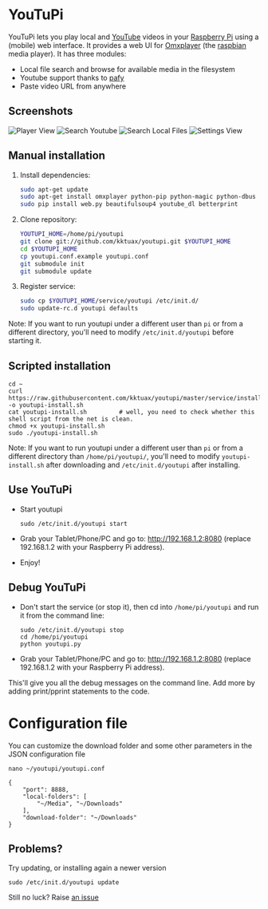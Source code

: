 YouTuPi
=======

YouTuPi lets you play local and [YouTube](http://www.youtube.com/) videos in your
[Raspberry Pi](http://www.raspberrypi.org/) using a (mobile) web interface. It
provides a web UI for [Omxplayer](https://github.com/huceke/omxplayer) (the
[raspbian](http://www.raspbian.org/) media player). It has three modules:

 * Local file search and browse for available media in the filesystem
 * Youtube support thanks to [pafy](https://github.com/np1/pafy)
 * Paste video URL from anywhere

Screenshots
-----------

![Player View](https://cloud.githubusercontent.com/assets/2767109/18413068/799c9754-779e-11e6-8b27-5141d20c0071.png)
![Search Youtube](https://cloud.githubusercontent.com/assets/2767109/18413069/7e71871c-779e-11e6-9eb2-79928385b35d.png)
![Search Local Files](https://cloud.githubusercontent.com/assets/2767109/18413070/84eda3e6-779e-11e6-904e-2ad9b17f24b9.png)
![Settings View](https://cloud.githubusercontent.com/assets/2767109/18413065/6cc8f004-779e-11e6-8c7b-0dcab3ac3df9.png)


Manual installation
-------------------

1. Install dependencies:

    ```bash
    sudo apt-get update
    sudo apt-get install omxplayer python-pip python-magic python-dbus git
    sudo pip install web.py beautifulsoup4 youtube_dl betterprint
    ```

2. Clone repository:

    ```bash
    YOUTUPI_HOME=/home/pi/youtupi
    git clone git://github.com/kktuax/youtupi.git $YOUTUPI_HOME
    cd $YOUTUPI_HOME
    cp youtupi.conf.example youtupi.conf
    git submodule init
    git submodule update
    ```

3. Register service:

    ```bash
    sudo cp $YOUTUPI_HOME/service/youtupi /etc/init.d/
    sudo update-rc.d youtupi defaults
    ```

Note: If you want to run youtupi under a different user than `pi` or from a different directory, you'll need to modify `/etc/init.d/youtupi` before starting it.


Scripted installation
---------------------

    cd ~
    curl https://raw.githubusercontent.com/kktuax/youtupi/master/service/install.sh -o youtupi-install.sh
    cat youtupi-install.sh         # well, you need to check whether this shell script from the net is clean.
    chmod +x youtupi-install.sh
    sudo ./youtupi-install.sh

Note: If you want to run youtupi under a different user than `pi` or from a different directory than `/home/pi/youtupi/`, you'll need to modify `youtupi-install.sh` after downloading and `/etc/init.d/youtupi` after installing.

Use YouTuPi
-----------

 * Start youtupi

    ```
    sudo /etc/init.d/youtupi start
    ```

 * Grab your Tablet/Phone/PC and go to: http://192.168.1.2:8080 (replace 192.168.1.2 with your Raspberry Pi address).
 * Enjoy!

Debug YouTuPi
-------------

 * Don't start the service (or stop it), then cd into `/home/pi/youtupi` and run it from the command line:

    ```
    sudo /etc/init.d/youtupi stop
    cd /home/pi/youtupi
    python youtupi.py
    ```

 * Grab your Tablet/Phone/PC and go to: http://192.168.1.2:8080 (replace 192.168.1.2 with your Raspberry Pi address).

This'll give you all the debug messages on the command line. Add more by adding print/pprint statements to the code.


# Configuration file

You can customize the download folder and some other parameters in the JSON configuration file

    nano ~/youtupi/youtupi.conf

<!-- -->

    {
        "port": 8888,
        "local-folders": [
            "~/Media", "~/Downloads"
        ],
        "download-folder": "~/Downloads"
    }


## Problems?

Try updating, or installing again a newer version

    sudo /etc/init.d/youtupi update

Still no luck? Raise [an issue](https://github.com/kktuax/youtupi/issues/new)
